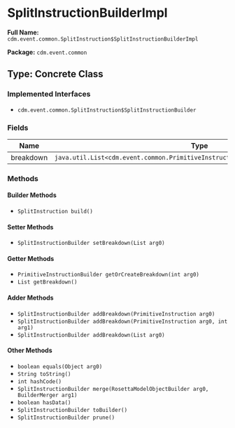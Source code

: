 # SplitInstructionBuilderImpl

**Full Name:** `cdm.event.common.SplitInstruction$SplitInstructionBuilderImpl`

**Package:** `cdm.event.common`

## Type: Concrete Class

### Implemented Interfaces

- `cdm.event.common.SplitInstruction$SplitInstructionBuilder`

### Fields

| Name | Type | Description |
|------|------|-------------|
| breakdown | `java.util.List<cdm.event.common.PrimitiveInstruction$PrimitiveInstructionBuilder>` |  |

### Methods

#### Builder Methods

- `SplitInstruction build()`

#### Setter Methods

- `SplitInstructionBuilder setBreakdown(List arg0)`

#### Getter Methods

- `PrimitiveInstructionBuilder getOrCreateBreakdown(int arg0)`
- `List getBreakdown()`

#### Adder Methods

- `SplitInstructionBuilder addBreakdown(PrimitiveInstruction arg0)`
- `SplitInstructionBuilder addBreakdown(PrimitiveInstruction arg0, int arg1)`
- `SplitInstructionBuilder addBreakdown(List arg0)`

#### Other Methods

- `boolean equals(Object arg0)`
- `String toString()`
- `int hashCode()`
- `SplitInstructionBuilder merge(RosettaModelObjectBuilder arg0, BuilderMerger arg1)`
- `boolean hasData()`
- `SplitInstructionBuilder toBuilder()`
- `SplitInstructionBuilder prune()`

